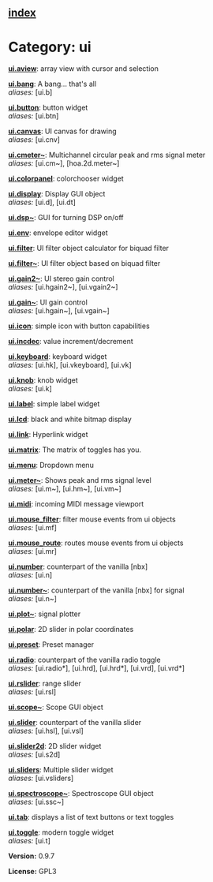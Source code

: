 [index](index.html) 
---

# Category: ui




[**ui.aview**](ui.aview.html): array view with cursor and selection 

[**ui.bang**](ui.bang.html): A bang... that&#39;s all <br>
_aliases:_ \[ui.b\]


[**ui.button**](ui.button.html): button widget <br>
_aliases:_ \[ui.btn\]


[**ui.canvas**](ui.canvas.html): UI canvas for drawing <br>
_aliases:_ \[ui.cnv\]


[**ui.cmeter\~**](ui.cmeter~.html): Multichannel circular peak and rms signal meter <br>
_aliases:_ \[ui.cm\~\], \[hoa.2d.meter\~\]


[**ui.colorpanel**](ui.colorpanel.html): colorchooser widget 

[**ui.display**](ui.display.html): Display GUI object <br>
_aliases:_ \[ui.d\], \[ui.dt\]


[**ui.dsp\~**](ui.dsp~.html): GUI for turning DSP on/off 

[**ui.env**](ui.env.html): envelope editor widget 

[**ui.filter**](ui.filter.html): UI filter object calculator for biquad filter 

[**ui.filter\~**](ui.filter~.html): UI filter object based on biquad filter 

[**ui.gain2\~**](ui.gain2~.html): UI stereo gain control <br>
_aliases:_ \[ui.hgain2\~\], \[ui.vgain2\~\]


[**ui.gain\~**](ui.gain~.html): UI gain control <br>
_aliases:_ \[ui.hgain\~\], \[ui.vgain\~\]


[**ui.icon**](ui.icon.html): simple icon with button capabilities 

[**ui.incdec**](ui.incdec.html): value increment/decrement 

[**ui.keyboard**](ui.keyboard.html): keyboard widget <br>
_aliases:_ \[ui.hk\], \[ui.vkeyboard\], \[ui.vk\]


[**ui.knob**](ui.knob.html): knob widget <br>
_aliases:_ \[ui.k\]


[**ui.label**](ui.label.html): simple label widget 

[**ui.lcd**](ui.lcd.html): black and white bitmap display 

[**ui.link**](ui.link.html): Hyperlink widget 

[**ui.matrix**](ui.matrix.html): The matrix of toggles has you. 

[**ui.menu**](ui.menu.html): Dropdown menu 

[**ui.meter\~**](ui.meter~.html): Shows peak and rms signal level <br>
_aliases:_ \[ui.m\~\], \[ui.hm\~\], \[ui.vm\~\]


[**ui.midi**](ui.midi.html): incoming MIDI message viewport 

[**ui.mouse_filter**](ui.mouse_filter.html): filter mouse events from ui objects <br>
_aliases:_ \[ui.mf\]


[**ui.mouse_route**](ui.mouse_route.html): routes mouse events from ui objects <br>
_aliases:_ \[ui.mr\]


[**ui.number**](ui.number.html): counterpart of the vanilla [nbx] <br>
_aliases:_ \[ui.n\]


[**ui.number\~**](ui.number~.html): counterpart of the vanilla [nbx] for signal <br>
_aliases:_ \[ui.n\~\]


[**ui.plot\~**](ui.plot~.html): signal plotter 

[**ui.polar**](ui.polar.html): 2D slider in polar coordinates 

[**ui.preset**](ui.preset.html): Preset manager 

[**ui.radio**](ui.radio.html): counterpart of the vanilla radio toggle <br>
_aliases:_ \[ui.radio*\], \[ui.hrd\], \[ui.hrd*\], \[ui.vrd\], \[ui.vrd*\]


[**ui.rslider**](ui.rslider.html): range slider <br>
_aliases:_ \[ui.rsl\]


[**ui.scope\~**](ui.scope~.html): Scope GUI object 

[**ui.slider**](ui.slider.html): counterpart of the vanilla slider <br>
_aliases:_ \[ui.hsl\], \[ui.vsl\]


[**ui.slider2d**](ui.slider2d.html): 2D slider widget <br>
_aliases:_ \[ui.s2d\]


[**ui.sliders**](ui.sliders.html): Multiple slider widget <br>
_aliases:_ \[ui.vsliders\]


[**ui.spectroscope\~**](ui.spectroscope~.html): Spectroscope GUI object <br>
_aliases:_ \[ui.ssc\~\]


[**ui.tab**](ui.tab.html): displays a list of text buttons or text toggles 

[**ui.toggle**](ui.toggle.html): modern toggle widget <br>
_aliases:_ \[ui.t\]



**Version:** 0.9.7

**License:** GPL3
